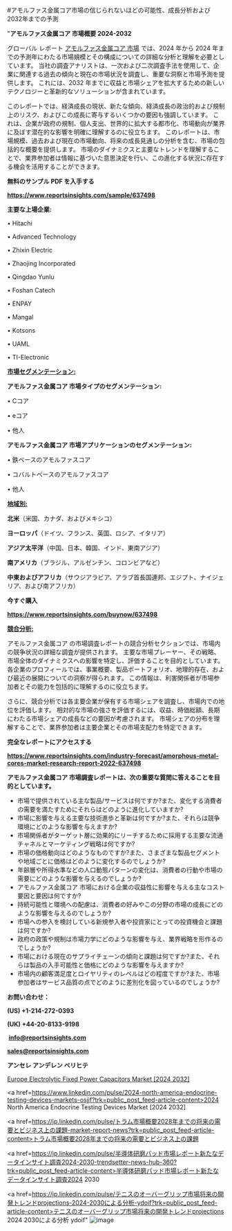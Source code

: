 #アモルファス金属コア市場の信じられないほどの可能性、成長分析および2032年までの予測

"<strong>アモルファス金属コア 市場概要 2024-2032</strong>

グローバル レポート <a href=https://www.reportsinsights.com/sample/637498>アモルファス金属コア 市場</a> では、2024 年から 2024 年までの予測年にわたる市場規模とその構成についての詳細な分析と理解を必要としています。 当社の調査アナリストは、一次および二次調査手法を使用して、企業に関連する過去の傾向と現在の市場状況を調査し、重要な洞察と市場予測を提供します。 これには、2032 年までに収益と市場シェアを拡大​​するための新しいテクノロジーと革新的なソリューションが含まれています。

このレポートでは、経済成長の現状、新たな傾向、経済成長の政治的および規制上のリスク、およびこの成長に寄与するいくつかの要因も強調しています。 これは、企業が政府の規制、個人支出、世界的に拡大する都市化、市場動向が業界に及ぼす潜在的な影響を明確に理解するのに役立ちます。 このレポートは、市場規模、過去および現在の市場動向、将来の成長見通しの分析を含む、市場の包括的な概要を提供します。 市場のダイナミクスと主要なトレンドを理解することで、業界参加者は情報に基づいた意思決定を行い、この進化する状況に存在する機会を活用することができます。

<strong><b>無料のサンプル PDF を入手する</b></strong>

<a href=https://www.reportsinsights.com/sample/637498><strong><u>https://www.reportsinsights.com/sample/637498</u></strong></a>

<strong>主要な上場企業:</strong>

• Hitachi

• Advanced Technology

• Zhixin Electric

• Zhaojing Incorporated

• Qingdao Yunlu

• Foshan Catech

• ENPAY

• Mangal

• Kotsons

• UAML

• TI-Electronic

<strong><u>市場セグメンテーション</u></strong><strong><u>:</u></strong>

<strong>アモルファス金属コア 市場タイプのセグメンテーション:</strong>

• Cコア

• eコア

• 他人

<strong>アモルファス金属コア 市場アプリケーションのセグメンテーション:</strong>

• 鉄ベースのアモルファスコア

• コバルトベースのアモルファスコア

• 他人

<strong><u>地域別</u></strong><strong><u>:</u></strong>

<strong>北米</strong>（米国、カナダ、およびメキシコ）

<strong>ヨーロッパ</strong>（ドイツ、フランス、英国、ロシア、イタリア）

<strong>アジア太平洋</strong>（中国、日本、韓国、インド、東南アジア）

<strong>南アメリカ</strong>（ブラジル、アルゼンチン、コロンビアなど）

<strong>中東およびアフリカ</strong>（サウジアラビア、アラブ首長国連邦、エジプト、ナイジェリア、および南アフリカ）

<strong>今すぐ購入</strong>

<a href=https://www.reportsinsights.com/buynow/637498><strong><u>https://www.reportsinsights.com/buynow/637498</u></strong></a>

<strong><u>競合分析:</u></strong>

アモルファス金属コア の市場調査レポートの競合分析セクションでは、市場内の競争状況の詳細な調査が提供されます。 主要な市場プレーヤー、その戦略、市場全体のダイナミクスへの影響を特定し、評価することを目的としています。 各企業のプロフィールでは、事業概要、製品ポートフォリオ、地理的存在、および最近の展開についての洞察が得られます。 この情報は、利害関係者が市場参加者とその能力を包括的に理解するのに役立ちます。

さらに、競合分析では各主要企業が保有する市場シェアを調査し、市場内での地位を評価します。 相対的な市場の強さを評価するには、収益、時価総額、長期にわたる市場シェアの成長などの要因が考慮されます。 市場シェアの分布を理解することで、業界参加者は主要企業とその市場支配力を特定できます。

<strong>完全なレポートにアクセスする</strong>

<a href=https://www.reportsinsights.com/industry-forecast/amorphous-metal-cores-market-research-report-2022-637498><strong><u><b>https://www.reportsinsights.com/industry-forecast/amorphous-metal-cores-market-research-report-2022-637498</b></u></strong></a>

<strong><b>アモルファス金属コア 市場調査レポートは、次の重要な質問に答えることを目的としています。</b></strong>
<ul>
  <li>市場で提供されている主な製品/サービスは何ですか?また、変化する消費者の需要を満たすためにそれらはどのように進化していますか?</li>
  <li>市場に影響を与える主要な技術進歩と革新は何ですか?また、それらは競争環境にどのような影響を与えますか?</li>
  <li>市場関係者がターゲット層に効果的にリーチするために採用する主要な流通チャネルとマーケティング戦略は何ですか?</li>
  <li>市場の価格動向はどのようなものですか?また、さまざまな製品セグメントや地域ごとに価格はどのように変化するのでしょうか?</li>
  <li>年齢層や所得水準などの人口動態パターンの変化は、消費者の行動や市場の需要にどのような影響を与えるのでしょうか?</li>
  <li>アモルファス金属コア 市場における企業の収益性に影響を与える主なコスト要因と要因は何ですか?</li>
  <li>持続可能性と環境への配慮は、消費者の好みやこの分野の市場の成長にどのような影響を与えるのでしょうか?</li>
  <li>市場への参入を検討している新規参入者や投資家にとっての投資機会と課題は何ですか?</li>
  <li>政府の政策や規制は市場力学にどのような影響を与え、業界戦略を形作るのでしょうか?</li>
  <li>市場における現在のサプライチェーンの傾向と課題は何ですか?また、それらは製品の入手可能性と価格にどのような影響を与えますか?</li>
  <li>市場内の顧客満足度とロイヤリティのレベルはどの程度ですか?また、市場参加者はサービス品質の点でどのように差別化を図っているのでしょうか?</li>
</ul>
<strong>お問い合わせ：</strong>

<strong>(US) +1-214-272-0393</strong>

<strong>(UK) +44-20-8133-9198</strong>

<strong> </strong><a href=info@reportsinsights.com><strong><u>info@reportsinsights.com</u></strong></a>

<a href=sales@reportsinsights.com><strong><u>sales@reportsinsights.com</u></strong></a>

<strong>アンセレ アンデレン ベリヒテ</strong>

<a href=https://www.linkedin.com/pulse/europe-electrolytic-fixed-power-capacitors-market-lqqfc/>Europe Electrolytic Fixed Power Capacitors Market [2024 2032]</a>

<a href=https://www.linkedin.com/pulse/2024-north-america-endocrine-testing-devices-markets-osjjf?trk=public_post_feed-article-content>2024 North America Endocrine Testing Devices Market [2024 2032]</a>

<a href=https://jp.linkedin.com/pulse/トラム市場概要2028年までの将来の需要とビジネス上の課題-market-report-news?trk=public_post_feed-article-content>トラム市場概要2028年までの将来の需要とビジネス上の課題</a>

<a href=https://jp.linkedin.com/pulse/半導体研磨パッド市場レポート新たなデータインサイト調査2024-2030-trendsetter-news-hub-360?trk=public_post_feed-article-content>半導体研磨パッド市場レポート新たなデータインサイト調査2024 2030</a>

<a href=https://jp.linkedin.com/pulse/テニスのオーバーグリップ市場将来の開発トレンドprojections-2024-2030による分析-ydoif?trk=public_post_feed-article-content>テニスのオーバーグリップ市場将来の開発トレンドprojections 2024 2030による分析 ydoif</a>"
![image](https://github.com/aakesh123242/RIMarket/assets/158431203/4245e0ad-db9d-49b1-8205-6cead7d29169)
